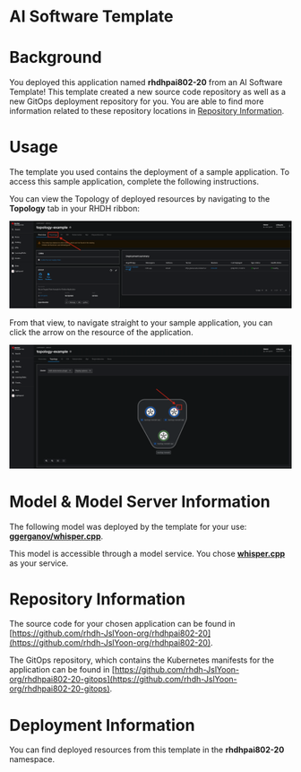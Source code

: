 # AI Software Template

# Background

You deployed this application named **rhdhpai802-20** from an AI Software Template! This template created a new source code repository as well as a new GitOps deployment repository for you. You are able to find more information related to these repository locations in [Repository Information](#repository-information).

# Usage

The template you used contains the deployment of a sample application. To access this sample application, complete the following instructions.

You can view the Topology of deployed resources by navigating to the **Topology** tab in your RHDH ribbon:

![Topology Ribbon](./images/topology-ribbon.png)

From that view, to navigate straight to your sample application, you can click the arrow on the resource of the application.

![Topology View Application Link](./images/topology-app-link.png)

# Model & Model Server Information
The following model was deployed by the template for your use: **[ggerganov/whisper.cpp](https://huggingface.co/ggerganov/whisper.cpp)**.

This model is accessible through a model service. You chose **[whisper.cpp]( https://github.com/containers/ai-lab-recipes/tree/main/model_servers/whispercpp)** as your service.

# Repository Information

The source code for your chosen application can be found in [https://github.com/rhdh-JslYoon-org/rhdhpai802-20](https://github.com/rhdh-JslYoon-org/rhdhpai802-20).

The GitOps repository, which contains the Kubernetes manifests for the application can be found in 
[https://github.com/rhdh-JslYoon-org/rhdhpai802-20-gitops](https://github.com/rhdh-JslYoon-org/rhdhpai802-20-gitops). 

# Deployment Information

You can find deployed resources from this template in the **rhdhpai802-20** namespace.
